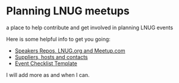 # Planning LNUG meetups
a place to help contribute and get involved in planning LNUG events


Here is some helpful info to get you going:

- [Speakers Repos, LNUG.org and Meetup.com](meetup-and-website-and-speakers-repos.md)
- [Suppliers, hosts and contacts](./suppliers-hosts-and-contacts.md)
- [Event Checklist Template](./event-checklist-template.md)


I will add more as and when I can. 